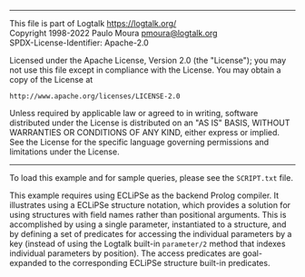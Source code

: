 ________________________________________________________________________

This file is part of Logtalk <https://logtalk.org/>  
Copyright 1998-2022 Paulo Moura <pmoura@logtalk.org>  
SPDX-License-Identifier: Apache-2.0

Licensed under the Apache License, Version 2.0 (the "License");
you may not use this file except in compliance with the License.
You may obtain a copy of the License at

    http://www.apache.org/licenses/LICENSE-2.0

Unless required by applicable law or agreed to in writing, software
distributed under the License is distributed on an "AS IS" BASIS,
WITHOUT WARRANTIES OR CONDITIONS OF ANY KIND, either express or implied.
See the License for the specific language governing permissions and
limitations under the License.
________________________________________________________________________


To load this example and for sample queries, please see the `SCRIPT.txt`
file.

This example requires using ECLiPSe as the backend Prolog compiler. It
illustrates using a ECLiPSe structure notation, which provides a solution
for using structures with field names rather than positional arguments. This
is accomplished by using a single parameter, instantiated to a structure, and
by defining a set of predicates for accessing the individual parameters by a
key (instead of using the Logtalk built-in `parameter/2` method that indexes
individual parameters by position). The access predicates are goal-expanded
to the corresponding ECLiPSe structure built-in predicates.
